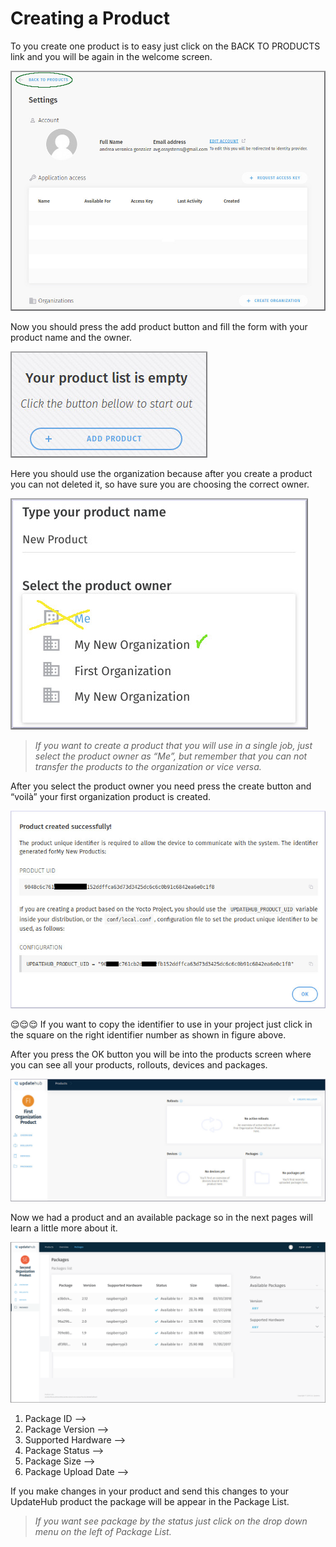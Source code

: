 # Creating a Product

To you create one product is to easy just click on the BACK TO PRODUCTS link  and you will be again in the welcome screen.

![Back to Products](../../.gitbook/assets/productcreatingback.png)

Now you should press the add product button and fill the form with your product name and the owner.

![Add Product](../../.gitbook/assets/productlistempty.png)

Here you should use the organization because after you create a product you can not deleted it, so have sure you are choosing the correct owner.

![](../../.gitbook/assets/productnameandownerok.png)


>_If you want to create a product that you will use in a single job, just select the product owner as “Me”, but remember that you can not transfer the products to the organization or vice versa._

After you select the product owner you need press the create button and “voilà” your first organization product is created.

![Product Created Successfully](../../.gitbook/assets/productcreated.png)

😌😌😌 If you want to copy the identifier to use in your project just click in the square on the right identifier number as shown in figure above.

After you press the OK button you will be into the products screen where you can see all your products, rollouts, devices and packages.

![First Product Screen](../../.gitbook/assets/productscreen.png)

Now we had a product and an available package so in the next pages will learn a little more about it.

![Package List](../../.gitbook/assets/packagelist1.png)

1. Package ID --&gt;
2. Package Version --&gt;
3. Supported Hardware --&gt;
4. Package Status --&gt;
5. Package Size --&gt;
6. Package Upload Date --&gt;

If you make changes in your product and send this changes to your UpdateHub product the package will be appear in the Package List.

>_If you want see package by the status just click on the drop down menu on the left of Package List._
